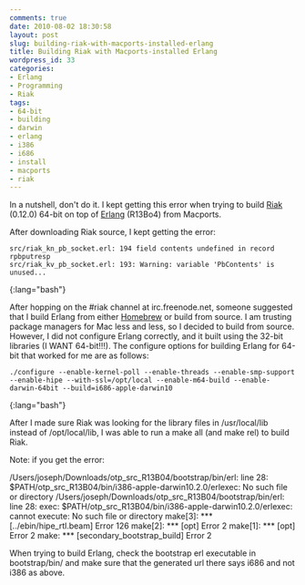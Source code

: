 ```yaml
---
comments: true
date: 2010-08-02 18:30:58
layout: post
slug: building-riak-with-macports-installed-erlang
title: Building Riak with Macports-installed Erlang
wordpress_id: 33
categories:
- Erlang
- Programming
- Riak
tags:
- 64-bit
- building
- darwin
- erlang
- i386
- i686
- install
- macports
- riak
---
```


In a nutshell, don't do it. I kept getting this error when trying to build [Riak](http://riak.basho.com/) (0.12.0) 64-bit on top of [Erlang](http://www.erlang.org) (R13Bo4) from Macports.

After downloading Riak source, I kept getting the error:

    src/riak_kn_pb_socket.erl: 194 field contents undefined in record rpbputresp
    src/riak_kv_pb_socket.erl: 193: Warning: variable 'PbContents' is unused...
{:lang="bash"}

After hopping on the #riak channel at irc.freenode.net, someone suggested that I build Erlang from either [Homebrew](http://mxcl.github.com/homebrew/) or build from source. I am trusting package managers for Mac less and less, so I decided to build from source. However, I did not configure Erlang correctly, and it built using the 32-bit libraries (I WANT 64-bit!!!). The configure options for building Erlang for 64-bit that worked for me are as follows:

    ./configure --enable-kernel-poll --enable-threads --enable-smp-support --enable-hipe --with-ssl=/opt/local --enable-m64-build --enable-darwin-64bit --build=i686-apple-darwin10
{:lang="bash"}

After I made sure Riak was looking for the library files in /usr/local/lib instead of /opt/local/lib, I was able to run a make all (and make rel) to build Riak.

Note: if you get the error:

/Users/joseph/Downloads/otp_src_R13B04/bootstrap/bin/erl: line 28: $PATH/otp_src_R13B04/bin/i386-apple-darwin10.2.0/erlexec: No such file or directory
/Users/joseph/Downloads/otp_src_R13B04/bootstrap/bin/erl: line 28: exec: $PATH/otp_src_R13B04/bin/i386-apple-darwin10.2.0/erlexec: cannot execute: No such file or directory
make[3]: *** [../ebin/hipe_rtl.beam] Error 126
make[2]: *** [opt] Error 2
make[1]: *** [opt] Error 2
make: *** [secondary_bootstrap_build] Error 2

When trying to build Erlang, check the bootstrap erl executable in bootstrap/bin/ and make sure that the generated url there says i686 and not i386 as above.
